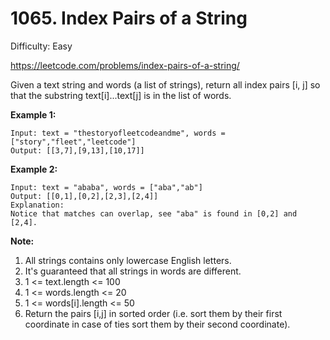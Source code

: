 # 1065. Index Pairs of a String

Difficulty: Easy

https://leetcode.com/problems/index-pairs-of-a-string/

Given a text string and words (a list of strings), return all index pairs [i, j] so that the substring text[i]...text[j] is in the list of words.

**Example 1:**
```
Input: text = "thestoryofleetcodeandme", words = ["story","fleet","leetcode"]
Output: [[3,7],[9,13],[10,17]]
```

**Example 2:**
```
Input: text = "ababa", words = ["aba","ab"]
Output: [[0,1],[0,2],[2,3],[2,4]]
Explanation: 
Notice that matches can overlap, see "aba" is found in [0,2] and [2,4].
```

**Note:**
1. All strings contains only lowercase English letters.
2. It's guaranteed that all strings in words are different.
3. 1 <= text.length <= 100
4. 1 <= words.length <= 20
5. 1 <= words[i].length <= 50
6. Return the pairs [i,j] in sorted order (i.e. sort them by their first coordinate in case of ties sort them by their second coordinate).
